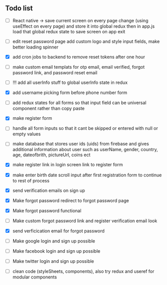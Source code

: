 ## Todo list

- [ ] React native -> save current screen on every page change (using useEffect on every page) and store it into global redux then in app.js load that global redux state to save screen on app exit

- [ ] edit reset password page add custom logo and style input fields, make better loading spinner
- [x] add cron jobs to backend to remove reset tokens after one hour
- [ ] make custom email templats for otp email, email verified, forgot password link, and password reset email
- [ ] !!! add all userInfo stuff to global userInfo state in redux
- [x] add username picking form before phone number form
- [ ] add redux states for all forms so that input field can be universal component rather than copy paste
- [x] make register form
- [ ] handle all form inputs so that it cant be skipped or entered with null or empty values
- [ ] make database that stores user ids (uids) from firebase and gives additional information about user such as userName, gender, country, age, dateofbrith, pictureUrl, coins ect
- [x] make register link in login screen link to register form
- [x] make enter birth date scroll input after first registration form to continue to rest of process
- [x] send verification emails on sign up
- [x] Make forgot password redirect to forgot password page
- [x] Make forgot password functional
- [ ] Make custom forgot password link and register verification email look
- [x] send verficication email for forgot password
- [ ] Make google login and sign up possible
- [ ] Make facebook login and sign up possible
- [ ] Make twitter login and sign up possible
- [ ] clean code (styleSheets, components), also try redux and useref for modular components
